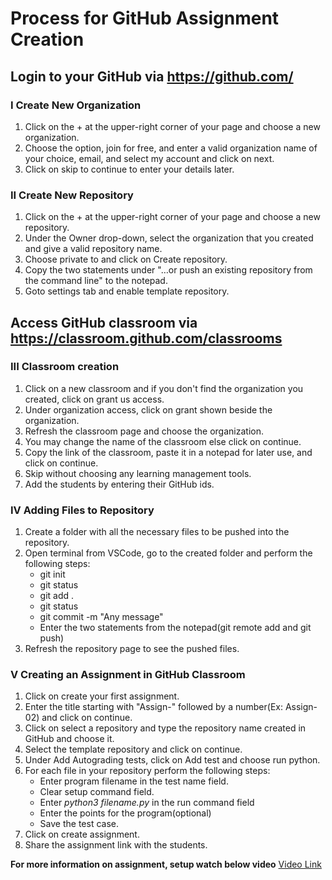 # Process for GitHub Assignment Creation

## Login to your GitHub via https://github.com/

### I Create New Organization
1. Click on the + at the upper-right corner of your page and choose a new organization.
2. Choose the option, join for free, and enter a valid organization name of your choice, email, and select my account and click on next.
3. Click on skip to continue to enter your details later.

### II Create New Repository
1. Click on the + at the upper-right corner of your page and choose a new repository.
2. Under the Owner drop-down, select the organization that you created and give a valid repository name.
3. Choose private to and click on Create repository.
4. Copy the two statements under "…or push an existing repository from the command line" to the notepad.
5. Goto settings tab and enable template repository.

## Access GitHub classroom via https://classroom.github.com/classrooms

### III Classroom creation

1. Click on a new classroom and if you don't find the organization you created, click on grant us access.
2. Under organization access, click on grant shown beside the organization.
3. Refresh the classroom page and choose the organization.
4. You may change the name of the classroom else click on continue.
5. Copy the link of the classroom, paste it in a notepad for later use, and click on continue.
6. Skip without choosing any learning management tools.
7. Add the students by entering their GitHub ids.

### IV Adding Files to Repository
1. Create a folder with all the necessary files to be pushed into the repository.
2. Open terminal from VSCode, go to the created folder and perform the following steps:
	+ git init
	+ git status
	+ git add .
	+ git status
	+ git commit -m "Any message"
	+ Enter the two statements from the notepad(git remote add and git push)
3. Refresh the repository page to see the pushed files.

### V Creating an Assignment in GitHub Classroom
1. Click on create your first assignment.
2. Enter the title starting with "Assign-" followed by a number(Ex: Assign-02) and click on continue.
3.  Click on select a repository and type the repository name created in GitHub and choose it.
4. Select the template repository and click on continue.
5. Under Add Autograding tests, click on Add test and choose run python.
6. For each file in your repository perform the following steps:
	+ Enter program filename in the test name field.
	+ Clear setup command field.
	+ Enter *python3 filename.py* in the run command field
	+ Enter the points for the program(optional)
	+ Save the test case.
7. Click on create assignment.
8. Share the assignment link with the students.

**For more information on assignment, setup watch below video**
[Video Link](https://youtu.be/rTsfBAV7sOo)


